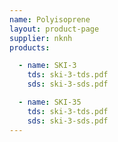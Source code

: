 ```yaml
---
name: Polyisoprene
layout: product-page
supplier: nknh
products:

  - name: SKI-3
    tds: ski-3-tds.pdf
    sds: ski-3-sds.pdf

  - name: SKI-35
    tds: ski-3-tds.pdf
    sds: ski-3-sds.pdf
---
```

